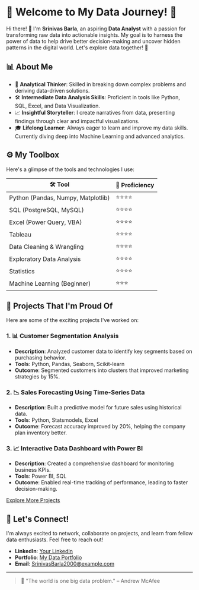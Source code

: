# 🌟 Welcome to My Data Journey! 🌟

Hi there! 👋 I'm **Srinivas Barla**, an aspiring **Data Analyst** with a passion for transforming raw data into actionable insights. My goal is to harness the power of data to help drive better decision-making and uncover hidden patterns in the digital world. Let's explore data together! 🚀

## 📊 About Me

- 🧠 **Analytical Thinker**: Skilled in breaking down complex problems and deriving data-driven solutions.
- 🛠️ **Intermediate Data Analysis Skills**: Proficient in tools like Python, SQL, Excel, and Data Visualization.
- 📈 **Insightful Storyteller**: I create narratives from data, presenting findings through clear and impactful visualizations.
- 🎓 **Lifelong Learner**: Always eager to learn and improve my data skills. Currently diving deep into Machine Learning and advanced analytics.

## ⚙️ My Toolbox
Here's a glimpse of the tools and technologies I use:

| 🛠 Tool        | 🌟 Proficiency |
| -------------- | ------------- |
| Python (Pandas, Numpy, Matplotlib) | ⭐⭐⭐⭐ |
| SQL (PostgreSQL, MySQL)    | ⭐⭐⭐⭐ |
| Excel (Power Query, VBA)   | ⭐⭐⭐⭐ |
| Tableau         | ⭐⭐⭐⭐ |
| Data Cleaning & Wrangling  | ⭐⭐⭐⭐ |
| Exploratory Data Analysis  | ⭐⭐⭐⭐ |
| Statistics                 | ⭐⭐⭐⭐ |
| Machine Learning (Beginner)| ⭐⭐⭐ |

## 🚀 Projects That I'm Proud Of

Here are some of the exciting projects I've worked on:

### 1. 📊 **Customer Segmentation Analysis**
- **Description**: Analyzed customer data to identify key segments based on purchasing behavior.
- **Tools**: Python, Pandas, Seaborn, Scikit-learn
- **Outcome**: Segmented customers into clusters that improved marketing strategies by 15%.

### 2. 📉 **Sales Forecasting Using Time-Series Data**
- **Description**: Built a predictive model for future sales using historical data.
- **Tools**: Python, Statsmodels, Excel
- **Outcome**: Forecast accuracy improved by 20%, helping the company plan inventory better.

### 3. 📈 **Interactive Data Dashboard with Power BI**
- **Description**: Created a comprehensive dashboard for monitoring business KPIs.
- **Tools**: Power BI, SQL
- **Outcome**: Enabled real-time tracking of performance, leading to faster decision-making.

[Explore More Projects](https://github.com/DA-Srini?tab=repositories)

## 🔗 Let's Connect!

I'm always excited to network, collaborate on projects, and learn from fellow data enthusiasts. Feel free to reach out!

- **LinkedIn**: [Your LinkedIn](https://www.linkedin.com/in/yourprofile/)
- **Portfolio**: [My Data Portfolio](https://yourportfolio.com)
- **Email**: SrinivasBarla2000@example.com

---

> 🌱 "The world is one big data problem." – Andrew McAfee

